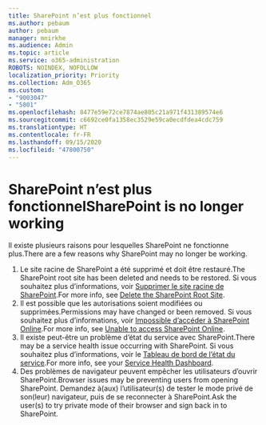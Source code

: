 ```yaml
---
title: SharePoint n’est plus fonctionnel
ms.author: pebaum
author: pebaum
manager: mnirkhe
ms.audience: Admin
ms.topic: article
ms.service: o365-administration
ROBOTS: NOINDEX, NOFOLLOW
localization_priority: Priority
ms.collection: Adm_O365
ms.custom:
- "9003047"
- "5801"
ms.openlocfilehash: 8477e59e72ce7874ae805c21a971f431389574e6
ms.sourcegitcommit: c6692ce0fa1358ec3529e59ca0ecdfdea4cdc759
ms.translationtype: HT
ms.contentlocale: fr-FR
ms.lasthandoff: 09/15/2020
ms.locfileid: "47800750"
---
```

# <a name="sharepoint-is-no-longer-working"></a><span data-ttu-id="9c363-102">SharePoint n’est plus fonctionnel</span><span class="sxs-lookup"><span data-stu-id="9c363-102">SharePoint is no longer working</span></span>

<span data-ttu-id="9c363-103">Il existe plusieurs raisons pour lesquelles SharePoint ne fonctionne plus.</span><span class="sxs-lookup"><span data-stu-id="9c363-103">There are a few reasons why SharePoint may no longer be working.</span></span>

1. <span data-ttu-id="9c363-104">Le site racine de SharePoint a été supprimé et doit être restauré.</span><span class="sxs-lookup"><span data-stu-id="9c363-104">The SharePoint root site has been deleted and needs to be restored.</span></span> <span data-ttu-id="9c363-105">Si vous souhaitez plus d’informations, voir [Supprimer le site racine de SharePoint](https://docs.microsoft.com/sharepoint/troubleshoot/sites/url-that-resides-under-root-site-collection-is-broken).</span><span class="sxs-lookup"><span data-stu-id="9c363-105">For more info, see [Delete the SharePoint Root Site](https://docs.microsoft.com/sharepoint/troubleshoot/sites/url-that-resides-under-root-site-collection-is-broken).</span></span>
2. <span data-ttu-id="9c363-106">Il est possible que les autorisations soient modifiées ou supprimées.</span><span class="sxs-lookup"><span data-stu-id="9c363-106">Permissions may have changed or been removed.</span></span> <span data-ttu-id="9c363-107">Si vous souhaitez plus d’informations, voir [Impossible d’accéder à SharePoint Online](https://docs.microsoft.com/sharepoint/troubleshoot/sharing-and-permissions/sharepoint-online-inaccessible).</span><span class="sxs-lookup"><span data-stu-id="9c363-107">For more info, see [Unable to access SharePoint Online](https://docs.microsoft.com/sharepoint/troubleshoot/sharing-and-permissions/sharepoint-online-inaccessible).</span></span>
3. <span data-ttu-id="9c363-108">Il existe peut-être un problème d’état du service avec SharePoint.</span><span class="sxs-lookup"><span data-stu-id="9c363-108">There may be a service health issue occurring with SharePoint.</span></span> <span data-ttu-id="9c363-109">Si vous souhaitez plus d’informations, voir le [Tableau de bord de l’état du service](https://admin.microsoft.com/AdminPortal/Home#/servicehealth).</span><span class="sxs-lookup"><span data-stu-id="9c363-109">For more info, see your [Service Health Dashboard](https://admin.microsoft.com/AdminPortal/Home#/servicehealth).</span></span>
4. <span data-ttu-id="9c363-110">Des problèmes de navigateur peuvent empêcher les utilisateurs d’ouvrir SharePoint.</span><span class="sxs-lookup"><span data-stu-id="9c363-110">Browser issues may be preventing users from opening SharePoint.</span></span> <span data-ttu-id="9c363-111">Demandez à(aux) l’utilisateur(s) de tester le mode privé de son(leur) navigateur, puis de se reconnecter à SharePoint.</span><span class="sxs-lookup"><span data-stu-id="9c363-111">Ask the user(s) to try private mode of their browser and sign back in to SharePoint.</span></span>
